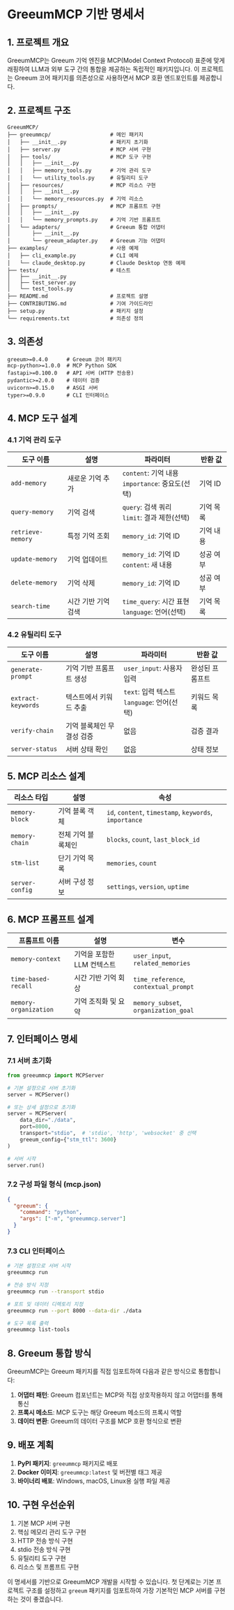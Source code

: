 
# GreeumMCP 기반 명세서

## 1. 프로젝트 개요

GreeumMCP는 Greeum 기억 엔진을 MCP(Model Context Protocol) 표준에 맞게 래핑하여 LLM과 외부 도구 간의 통합을 제공하는 독립적인 패키지입니다. 이 프로젝트는 Greeum 코어 패키지를 의존성으로 사용하면서 MCP 호환 엔드포인트를 제공합니다.

## 2. 프로젝트 구조

```
GreeumMCP/
├── greeummcp/                   # 메인 패키지
│   ├── __init__.py              # 패키지 초기화
│   ├── server.py                # MCP 서버 구현
│   ├── tools/                   # MCP 도구 구현
│   │   ├── __init__.py          
│   │   ├── memory_tools.py      # 기억 관리 도구
│   │   └── utility_tools.py     # 유틸리티 도구
│   ├── resources/               # MCP 리소스 구현
│   │   ├── __init__.py
│   │   └── memory_resources.py  # 기억 리소스
│   ├── prompts/                 # MCP 프롬프트 구현
│   │   ├── __init__.py
│   │   └── memory_prompts.py    # 기억 기반 프롬프트
│   └── adapters/                # Greeum 통합 어댑터
│       ├── __init__.py
│       └── greeum_adapter.py    # Greeum 기능 어댑터
├── examples/                    # 사용 예제
│   ├── cli_example.py           # CLI 예제
│   └── claude_desktop.py        # Claude Desktop 연동 예제
├── tests/                       # 테스트
│   ├── __init__.py
│   ├── test_server.py
│   └── test_tools.py
├── README.md                    # 프로젝트 설명
├── CONTRIBUTING.md              # 기여 가이드라인
├── setup.py                     # 패키지 설정
└── requirements.txt             # 의존성 정의
```

## 3. 의존성

```
greeum>=0.4.0      # Greeum 코어 패키지
mcp-python>=1.0.0  # MCP Python SDK
fastapi>=0.100.0   # API 서버 (HTTP 전송용)
pydantic>=2.0.0    # 데이터 검증
uvicorn>=0.15.0    # ASGI 서버
typer>=0.9.0       # CLI 인터페이스
```

## 4. MCP 도구 설계

### 4.1 기억 관리 도구

| 도구 이름 | 설명 | 파라미터 | 반환 값 |
|---------|-----|---------|--------|
| `add-memory` | 새로운 기억 추가 | `content`: 기억 내용<br>`importance`: 중요도(선택) | 기억 ID |
| `query-memory` | 기억 검색 | `query`: 검색 쿼리<br>`limit`: 결과 제한(선택) | 기억 목록 |
| `retrieve-memory` | 특정 기억 조회 | `memory_id`: 기억 ID | 기억 내용 |
| `update-memory` | 기억 업데이트 | `memory_id`: 기억 ID<br>`content`: 새 내용 | 성공 여부 |
| `delete-memory` | 기억 삭제 | `memory_id`: 기억 ID | 성공 여부 |
| `search-time` | 시간 기반 기억 검색 | `time_query`: 시간 표현<br>`language`: 언어(선택) | 기억 목록 |

### 4.2 유틸리티 도구

| 도구 이름 | 설명 | 파라미터 | 반환 값 |
|---------|-----|---------|--------|
| `generate-prompt` | 기억 기반 프롬프트 생성 | `user_input`: 사용자 입력 | 완성된 프롬프트 |
| `extract-keywords` | 텍스트에서 키워드 추출 | `text`: 입력 텍스트<br>`language`: 언어(선택) | 키워드 목록 |
| `verify-chain` | 기억 블록체인 무결성 검증 | 없음 | 검증 결과 |
| `server-status` | 서버 상태 확인 | 없음 | 상태 정보 |

## 5. MCP 리소스 설계

| 리소스 타입 | 설명 | 속성 |
|-----------|-----|-----|
| `memory-block` | 기억 블록 객체 | `id`, `content`, `timestamp`, `keywords`, `importance` |
| `memory-chain` | 전체 기억 블록체인 | `blocks`, `count`, `last_block_id` |
| `stm-list` | 단기 기억 목록 | `memories`, `count` |
| `server-config` | 서버 구성 정보 | `settings`, `version`, `uptime` |

## 6. MCP 프롬프트 설계

| 프롬프트 이름 | 설명 | 변수 |
|------------|-----|-----|
| `memory-context` | 기억을 포함한 LLM 컨텍스트 | `user_input`, `related_memories` |
| `time-based-recall` | 시간 기반 기억 회상 | `time_reference`, `contextual_prompt` |
| `memory-organization` | 기억 조직화 및 요약 | `memory_subset`, `organization_goal` |

## 7. 인터페이스 명세

### 7.1 서버 초기화

```python
from greeummcp import MCPServer

# 기본 설정으로 서버 초기화
server = MCPServer()

# 또는 상세 설정으로 초기화
server = MCPServer(
    data_dir="./data",
    port=8000,
    transport="stdio",  # 'stdio', 'http', 'websocket' 중 선택
    greeum_config={"stm_ttl": 3600}
)

# 서버 시작
server.run()
```

### 7.2 구성 파일 형식 (mcp.json)

```json
{
  "greeum": {
    "command": "python",
    "args": ["-m", "greeummcp.server"]
  }
}
```

### 7.3 CLI 인터페이스

```bash
# 기본 설정으로 서버 시작
greeummcp run

# 전송 방식 지정
greeummcp run --transport stdio

# 포트 및 데이터 디렉토리 지정
greeummcp run --port 8000 --data-dir ./data

# 도구 목록 출력
greeummcp list-tools
```

## 8. Greeum 통합 방식

GreeumMCP는 Greeum 패키지를 직접 임포트하여 다음과 같은 방식으로 통합합니다:

1. **어댑터 패턴**: Greeum 컴포넌트는 MCP와 직접 상호작용하지 않고 어댑터를 통해 통신
2. **프록시 메소드**: MCP 도구는 해당 Greeum 메소드의 프록시 역할
3. **데이터 변환**: Greeum의 데이터 구조를 MCP 호환 형식으로 변환

## 9. 배포 계획

1. **PyPI 패키지**: `greeummcp` 패키지로 배포
2. **Docker 이미지**: `greeummcp:latest` 및 버전별 태그 제공
3. **바이너리 배포**: Windows, macOS, Linux용 실행 파일 제공

## 10. 구현 우선순위

1. 기본 MCP 서버 구현
2. 핵심 메모리 관리 도구 구현
3. HTTP 전송 방식 구현
4. stdio 전송 방식 구현
5. 유틸리티 도구 구현
6. 리소스 및 프롬프트 구현

이 명세서를 기반으로 GreeumMCP 개발을 시작할 수 있습니다. 첫 단계로는 기본 프로젝트 구조를 설정하고 `greeum` 패키지를 임포트하여 가장 기본적인 MCP 서버를 구현하는 것이 좋겠습니다.
